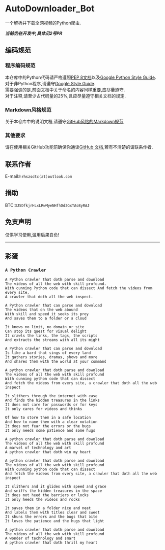 # AutoDownloader_Bot
一个解析并下载全网视频的Python爬虫.

***当前仍在开发中,具体见2号PR***


## 编码规范

### 程序编码规范
本仓库中的Python代码请严格遵照[PEP 8文档](https://peps.python.org/pep-0008/)以及[Google Python Style Guide](https://google.github.io/styleguide/pyguide.html).  
对于非Python程序,请遵守[Google Style Guide](https://google.github.io/styleguide/).  
需要强调的是,前面文档中关于命名的内容同样重要,应尽量遵守.  
对于注释,请至少占代码量的25%,且应尽量遵守相关文档的规定.

### Markdown风格规范
关于本仓库中的说明文档,请遵守[GitHub风格的Markdown规范](https://github.github.com/gfm/)

### 其他要求
请在使用相关GitHub功能前确保你通读[GitHub 文档](https://docs.github.com/zh),若有不清楚的请联系作者.

## 联系作者
E-mail:`hrhszsdtc(at)outlook.com`

## 捐助
BTC:`3J5DfkjrHLxLRwMyeNHfhDd3GxTAo8yRAJ`

## 免责声明
仅供学习使用,滥用后果自负!
* * *

## 彩蛋
### `A Python Crawler`
```
A Python crawler that doth parse and download 
The videos of all the web with skill profound.
With cunning Python code that can dissect And fetch the videos from every site,
A crawler that doth all the web inspect.
```
```
A Python crawler that can parse and download
The videos that on the web abound
With skill and speed it seeks its prey
And saves them to a folder or a cloud

It knows no limit, no domain or site
Can stop its quest for visual delight
It crawls the links, the tags, the scripts
And extracts the streams with all its might

A Python crawler that can parse and download
Is like a bard that sings of every land
It gathers stories, dramas, shows and more
And shares them with the world at your command
```
```
A python crawler that doth parse and download
The videos of all the web with skill profound
With cunning python code that can dissect
And fetch the videos from every site, a crawler that doth all the web inspect

It slithers through the internet with ease
And finds the hidden treasures in the links
It does not care for passwords or for keys
It only cares for videos and thinks

Of how to store them in a safe location
And how to name them with a clear notation
It does not fear the errors or the bugs
It only needs some patience and some hugs

A python crawler that doth parse and download
The videos of all the web with skill profound
A marvel of technology and art
A python crawler that doth win my heart
```
```
A python crawler that doth parse and download
The videos of all the web with skill profound
With cunning python code that can dissect
And fetch the videos from every site, a crawler that doth all the web inspect

It slithers and it glides with speed and grace
And sniffs the hidden treasures in the space
It does not heed the barriers or locks
It only heeds the videos and rocks

It saves them in a folder nice and neat
And labels them with titles clear and sweet
It shuns the errors and the bugs that bite
It loves the patience and the hugs that light

A python crawler that doth parse and download
The videos of all the web with skill profound
A wonder of technology and smart
A python crawler that doth thrill my heart
```


